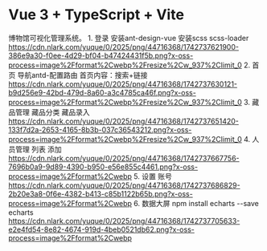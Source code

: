 # Vue 3 + TypeScript + Vite
博物馆可视化管理系统。
1.
登录
安装ant-design-vue
安装scss scss-loader
https://cdn.nlark.com/yuque/0/2025/png/44716368/1742737621900-386e9a30-f0ee-4d29-bf04-b47424431f5b.png?x-oss-process=image%2Fformat%2Cwebp%2Fresize%2Cw_937%2Climit_0
2.
首页
导航antd-配置路由
首页内容：搜索+链接
https://cdn.nlark.com/yuque/0/2025/png/44716368/1742737630121-b9d256e9-42bd-479d-8a60-a3c4785ca46f.png?x-oss-process=image%2Fformat%2Cwebp%2Fresize%2Cw_937%2Climit_0
3.
藏品管理
藏品分类
藏品录入
https://cdn.nlark.com/yuque/0/2025/png/44716368/1742737651420-133f7d2a-2653-4165-8b3b-037c36543212.png?x-oss-process=image%2Fformat%2Cwebp%2Fresize%2Cw_937%2Climit_0
4.
人员管理
列表
添加
https://cdn.nlark.com/yuque/0/2025/png/44716368/1742737667756-7696b0a9-9d89-4390-b950-e56e855c4461.png?x-oss-process=image%2Fformat%2Cwebp
5.
设置
账号
https://cdn.nlark.com/yuque/0/2025/png/44716368/1742737686829-2b20e3a8-0f6e-4382-b413-c85b1122b65b.png?x-oss-process=image%2Fformat%2Cwebp
6.
数据大屏
npm install echarts --save
echarts
https://cdn.nlark.com/yuque/0/2025/png/44716368/1742737705633-e2e4fd54-8e82-4674-919d-4beb0521db62.png?x-oss-process=image%2Fformat%2Cwebp
